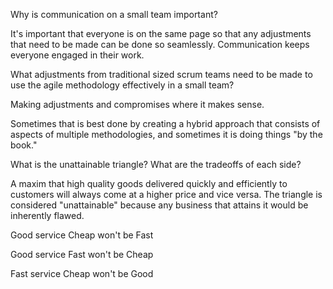 Why is communication on a small team important?

It's important that everyone is on the same page so that any adjustments that need to be made can be done so seamlessly. Communication keeps everyone engaged in their work.

What adjustments from traditional sized scrum teams need to be made to use the agile methodology effectively in a small team?

Making adjustments and compromises where it makes sense. 

Sometimes that is best done by creating a hybrid approach that consists of aspects of multiple methodologies, and sometimes it is doing things "by the book."

What is the unattainable triangle? What are the tradeoffs of each side?

A maxim that high quality goods delivered quickly and efficiently to customers will always come at a higher price and vice versa. The triangle is considered "unattainable" because any business that attains it would be inherently flawed.

Good service Cheap won't be Fast

Good service Fast won't be Cheap

Fast service Cheap won't be Good